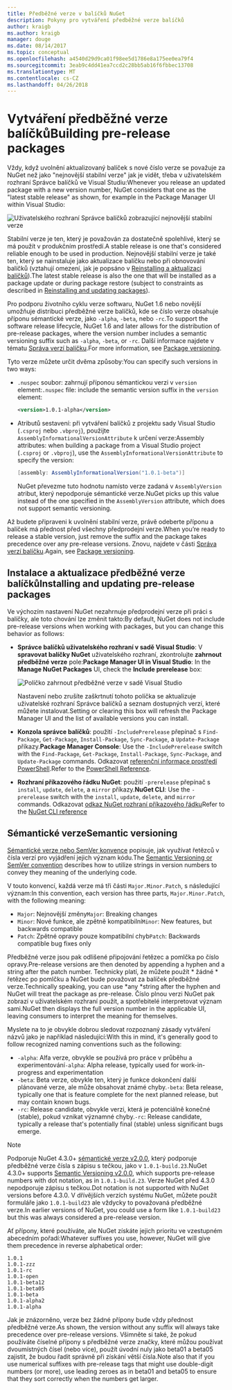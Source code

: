 ```yaml
---
title: Předběžné verze v balíčků NuGet
description: Pokyny pro vytváření předběžné verze balíčků
author: kraigb
ms.author: kraigb
manager: douge
ms.date: 08/14/2017
ms.topic: conceptual
ms.openlocfilehash: a4540d29d9ca01f98ee5d1786e8a175ee0ea79f4
ms.sourcegitcommit: 3eab9c4dd41ea7ccd2c28bb5ab16f6fbbec13708
ms.translationtype: MT
ms.contentlocale: cs-CZ
ms.lasthandoff: 04/26/2018
---
```

# <a name="building-pre-release-packages"></a><span data-ttu-id="f29df-103">Vytváření předběžné verze balíčků</span><span class="sxs-lookup"><span data-stu-id="f29df-103">Building pre-release packages</span></span>

<span data-ttu-id="f29df-104">Vždy, když uvolnění aktualizovaný balíček s nové číslo verze se považuje za NuGet než jako "nejnovější stabilní verze" jak je vidět, třeba v uživatelském rozhraní Správce balíčků ve Visual Studiu:</span><span class="sxs-lookup"><span data-stu-id="f29df-104">Whenever you release an updated package with a new version number, NuGet considers that one as the "latest stable release" as shown, for example in the Package Manager UI within Visual Studio:</span></span>

![Uživatelského rozhraní Správce balíčků zobrazující nejnovější stabilní verze](media/Prerelease_01-LatestStable.png)

<span data-ttu-id="f29df-106">Stabilní verze je ten, který je považován za dostatečně spolehlivé, který se má použít v produkčním prostředí.</span><span class="sxs-lookup"><span data-stu-id="f29df-106">A stable release is one that's considered reliable enough to be used in production.</span></span> <span data-ttu-id="f29df-107">Nejnovější stabilní verze je také ten, který se nainstaluje jako aktualizace balíčku nebo při obnovování balíčků (vztahují omezení, jak je popsáno v [Reinstalling a aktualizaci balíčků](../consume-packages/reinstalling-and-updating-packages.md)).</span><span class="sxs-lookup"><span data-stu-id="f29df-107">The latest stable release is also the one that will be installed as a package update or during package restore (subject to constraints as described in [Reinstalling and updating packages](../consume-packages/reinstalling-and-updating-packages.md)).</span></span>

<span data-ttu-id="f29df-108">Pro podporu životního cyklu verze softwaru, NuGet 1.6 nebo novější umožňuje distribuci předběžné verze balíčků, kde se číslo verze obsahuje příponu sémantické verze, jako `-alpha`, `-beta`, nebo `-rc`.</span><span class="sxs-lookup"><span data-stu-id="f29df-108">To support the software release lifecycle, NuGet 1.6 and later allows for the distribution of pre-release packages, where the version number includes a semantic versioning suffix such as `-alpha`, `-beta`, or `-rc`.</span></span> <span data-ttu-id="f29df-109">Další informace najdete v tématu [Správa verzí balíčku](../reference/package-versioning.md#pre-release-versions).</span><span class="sxs-lookup"><span data-stu-id="f29df-109">For more information, see [Package versioning](../reference/package-versioning.md#pre-release-versions).</span></span>

<span data-ttu-id="f29df-110">Tyto verze můžete určit dvěma způsoby:</span><span class="sxs-lookup"><span data-stu-id="f29df-110">You can specify such versions in two ways:</span></span>

- <span data-ttu-id="f29df-111">`.nuspec` soubor: zahrnují příponou sémantickou verzi v `version` element:</span><span class="sxs-lookup"><span data-stu-id="f29df-111">`.nuspec` file: include the semantic version suffix in the `version` element:</span></span>

    ```xml
    <version>1.0.1-alpha</version>
    ```

- <span data-ttu-id="f29df-112">Atributů sestavení: při vytváření balíčků z projektu sady Visual Studio (`.csproj` nebo `.vbproj`), použijte `AssemblyInformationalVersionAttribute` k určení verze:</span><span class="sxs-lookup"><span data-stu-id="f29df-112">Assembly attributes: when building a package from a Visual Studio project (`.csproj` or `.vbproj`), use the `AssemblyInformationalVersionAttribute` to specify the version:</span></span>

    ```cs
    [assembly: AssemblyInformationalVersion("1.0.1-beta")]
    ```

    <span data-ttu-id="f29df-113">NuGet převezme tuto hodnotu namísto verze zadaná v `AssemblyVersion` atribut, který nepodporuje sémantické verze.</span><span class="sxs-lookup"><span data-stu-id="f29df-113">NuGet picks up this value instead of the one specified in the `AssemblyVersion` attribute, which does not support semantic versioning.</span></span>

<span data-ttu-id="f29df-114">Až budete připraveni k uvolnění stabilní verze, právě odeberte příponu a balíček má přednost před všechny předprodejní verze.</span><span class="sxs-lookup"><span data-stu-id="f29df-114">When you’re ready to release a stable version, just remove the suffix and the package takes precedence over any pre-release versions.</span></span> <span data-ttu-id="f29df-115">Znovu, najdete v části [Správa verzí balíčku](../reference/package-versioning.md#pre-release-versions).</span><span class="sxs-lookup"><span data-stu-id="f29df-115">Again, see [Package versioning](../reference/package-versioning.md#pre-release-versions).</span></span>

## <a name="installing-and-updating-pre-release-packages"></a><span data-ttu-id="f29df-116">Instalace a aktualizace předběžné verze balíčků</span><span class="sxs-lookup"><span data-stu-id="f29df-116">Installing and updating pre-release packages</span></span>

<span data-ttu-id="f29df-117">Ve výchozím nastavení NuGet nezahrnuje předprodejní verze při práci s balíčky, ale toto chování lze změnit takto:</span><span class="sxs-lookup"><span data-stu-id="f29df-117">By default, NuGet does not include pre-release versions when working with packages, but you can change this behavior as follows:</span></span>

- <span data-ttu-id="f29df-118">**Správce balíčků uživatelského rozhraní v sadě Visual Studio**: V **spravovat balíčky NuGet** uživatelského rozhraní, zkontrolujte **zahrnout předběžné verze** pole:</span><span class="sxs-lookup"><span data-stu-id="f29df-118">**Package Manager UI in Visual Studio**: In the **Manage NuGet Packages** UI, check the **Include prerelease** box:</span></span>

    ![Políčko zahrnout předběžné verze v sadě Visual Studio](media/Prerelease_02-CheckPrerelease.png)

    <span data-ttu-id="f29df-120">Nastavení nebo zrušíte zaškrtnutí tohoto políčka se aktualizuje uživatelské rozhraní Správce balíčků a seznam dostupných verzí, které můžete instalovat.</span><span class="sxs-lookup"><span data-stu-id="f29df-120">Setting or clearing this box will refresh the Package Manager UI and the list of available versions you can install.</span></span>

- <span data-ttu-id="f29df-121">**Konzola správce balíčků**: použití `-IncludePrerelease` přepínač s `Find-Package`, `Get-Package`, `Install-Package`, `Sync-Package`, a `Update-Package` příkazy.</span><span class="sxs-lookup"><span data-stu-id="f29df-121">**Package Manager Console**: Use the `-IncludePrerelease` switch with the `Find-Package`, `Get-Package`, `Install-Package`, `Sync-Package`, and `Update-Package` commands.</span></span> <span data-ttu-id="f29df-122">Odkazovat [referenční informace prostředí PowerShell](../tools/powershell-reference.md).</span><span class="sxs-lookup"><span data-stu-id="f29df-122">Refer to the [PowerShell Reference](../tools/powershell-reference.md).</span></span>

- <span data-ttu-id="f29df-123">**Rozhraní příkazového řádku NuGet**: použití `-prerelease` přepínač s `install`, `update`, `delete`, a `mirror` příkazy.</span><span class="sxs-lookup"><span data-stu-id="f29df-123">**NuGet CLI**: Use the `-prerelease` switch with the `install`, `update`, `delete`, and `mirror` commands.</span></span> <span data-ttu-id="f29df-124">Odkazovat [odkaz NuGet rozhraní příkazového řádku](../tools/nuget-exe-cli-reference.md)</span><span class="sxs-lookup"><span data-stu-id="f29df-124">Refer to the [NuGet CLI reference](../tools/nuget-exe-cli-reference.md)</span></span>

## <a name="semantic-versioning"></a><span data-ttu-id="f29df-125">Sémantické verze</span><span class="sxs-lookup"><span data-stu-id="f29df-125">Semantic versioning</span></span>

<span data-ttu-id="f29df-126">[Sémantické verze nebo SemVer konvence](http://semver.org/spec/v1.0.0.html) popisuje, jak využívat řetězců v čísla verzí pro vyjádření jejich význam kódu.</span><span class="sxs-lookup"><span data-stu-id="f29df-126">The [Semantic Versioning or SemVer convention](http://semver.org/spec/v1.0.0.html) describes how to utilize strings in version numbers to convey they meaning of the underlying code.</span></span>

<span data-ttu-id="f29df-127">V touto konvencí, každá verze má tři části `Major.Minor.Patch`, s následující význam:</span><span class="sxs-lookup"><span data-stu-id="f29df-127">In this convention, each version has three parts, `Major.Minor.Patch`, with the following meaning:</span></span>

- <span data-ttu-id="f29df-128">`Major`: Nejnovější změny</span><span class="sxs-lookup"><span data-stu-id="f29df-128">`Major`: Breaking changes</span></span>
- <span data-ttu-id="f29df-129">`Minor`: Nové funkce, ale zpětně kompatibilní</span><span class="sxs-lookup"><span data-stu-id="f29df-129">`Minor`: New features, but backwards compatible</span></span>
- <span data-ttu-id="f29df-130">`Patch`: Zpětné opravy pouze kompatibilní chyb</span><span class="sxs-lookup"><span data-stu-id="f29df-130">`Patch`: Backwards compatible bug fixes only</span></span>

<span data-ttu-id="f29df-131">Předběžné verze jsou pak odlišené připojování řetězec a pomlčka po číslo opravy.</span><span class="sxs-lookup"><span data-stu-id="f29df-131">Pre-release versions are then denoted by appending a hyphen and a string after the patch number.</span></span> <span data-ttu-id="f29df-132">Technicky platí, že můžete použít * žádné * řetězec po pomlčku a NuGet bude považovat za balíček předběžné verze.</span><span class="sxs-lookup"><span data-stu-id="f29df-132">Technically speaking, you can use *any *string after the hyphen and NuGet will treat the package as pre-release.</span></span> <span data-ttu-id="f29df-133">Číslo plnou verzi NuGet pak zobrazí v uživatelském rozhraní použít, a spotřebitelé interpretovat význam sami.</span><span class="sxs-lookup"><span data-stu-id="f29df-133">NuGet then displays the full version number in the applicable UI, leaving consumers to interpret the meaning for themselves.</span></span>

<span data-ttu-id="f29df-134">Myslete na to je obvykle dobrou sledovat rozpoznaný zásady vytváření názvů jako je například následující:</span><span class="sxs-lookup"><span data-stu-id="f29df-134">With this in mind, it's generally good to follow recognized naming conventions such as the following:</span></span>

- <span data-ttu-id="f29df-135">`-alpha`: Alfa verze, obvykle se používá pro práce v průběhu a experimentování</span><span class="sxs-lookup"><span data-stu-id="f29df-135">`-alpha`: Alpha release, typically used for work-in-progress and experimentation</span></span>
- <span data-ttu-id="f29df-136">`-beta`: Beta verze, obvykle ten, který je funkce dokončení další plánované verze, ale může obsahovat známé chyby.</span><span class="sxs-lookup"><span data-stu-id="f29df-136">`-beta`: Beta release, typically one that is feature complete for the next planned release, but may contain known bugs.</span></span>
- <span data-ttu-id="f29df-137">`-rc`: Release candidate, obvykle verzi, která je potenciálně konečné (stable), pokud vznikat významné chyby.</span><span class="sxs-lookup"><span data-stu-id="f29df-137">`-rc`: Release candidate, typically a release that's potentially final (stable) unless significant bugs emerge.</span></span>

> [!Note]
> <span data-ttu-id="f29df-138">Podporuje NuGet 4.3.0+ [sémantické verze v2.0.0](http://semver.org/spec/v2.0.0.html), který podporuje předběžné verze čísla s zápisu s tečkou, jako v `1.0.1-build.23`.</span><span class="sxs-lookup"><span data-stu-id="f29df-138">NuGet 4.3.0+ supports [Semantic Versioning v2.0.0](http://semver.org/spec/v2.0.0.html), which supports pre-release numbers with dot notation, as in `1.0.1-build.23`.</span></span> <span data-ttu-id="f29df-139">Verze NuGet před 4.3.0 nepodporuje zápisu s tečkou.</span><span class="sxs-lookup"><span data-stu-id="f29df-139">Dot notation is not supported with NuGet versions before 4.3.0.</span></span> <span data-ttu-id="f29df-140">V dřívějších verzích systému NuGet, můžete použít formuláře jako `1.0.1-build23` ale vždycky to považovaná předběžné verze.</span><span class="sxs-lookup"><span data-stu-id="f29df-140">In earlier versions of NuGet, you could use a form like `1.0.1-build23` but this was always considered a pre-release version.</span></span>

<span data-ttu-id="f29df-141">Ať přípony, které používáte, ale NuGet získáte jejich prioritu ve vzestupném abecedním pořadí:</span><span class="sxs-lookup"><span data-stu-id="f29df-141">Whatever suffixes you use, however, NuGet will give them precedence in reverse alphabetical order:</span></span>

    1.0.1
    1.0.1-zzz
    1.0.1-rc
    1.0.1-open
    1.0.1-beta12
    1.0.1-beta05
    1.0.1-beta
    1.0.1-alpha2
    1.0.1-alpha

<span data-ttu-id="f29df-142">Jak je znázorněno, verze bez žádné přípony bude vždy přednost předběžné verze.</span><span class="sxs-lookup"><span data-stu-id="f29df-142">As shown, the version without any suffix will always take precedence over pre-release versions.</span></span> <span data-ttu-id="f29df-143">Všimněte si také, že pokud používáte číselné přípony s předběžné verze značky, které můžou používat dvoumístných čísel (nebo více), použít úvodní nuly jako beta01 a beta05 zajistit, že budou řadit správně při získání větší čísla.</span><span class="sxs-lookup"><span data-stu-id="f29df-143">Note also that if you use numerical suffixes with pre-release tags that might use double-digit numbers (or more), use leading zeroes as in beta01 and beta05 to ensure that they sort correctly when the numbers get larger.</span></span>
